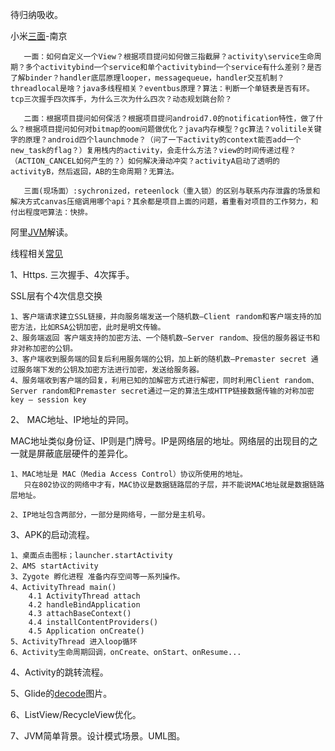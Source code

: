 待归纳吸收。



小米[三面](https://www.kanzhun.com/gsmsh11204616.html)-南京

       
       一面：如何自定义一个View？根据项目提问如何做三指截屏？activity\service生命周期？多个activitybind一个service和单个activitybind一个service有什么差别？是否了解binder？handler底层原理looper，messagequeue，handler交互机制？threadlocal是啥？java多线程相关？eventbus原理？算法：判断一个单链表是否有环。tcp三次握手四次挥手，为什么三次为什么四次？动态规划跳台阶？
       
       二面：根据项目提问如何保活？根据项目提问android7.0的notification特性，做了什么？根据项目提问如何对bitmap的oom问题做优化？java内存模型？gc算法？volitile关键字的原理？android四个launchmode？（问了一下activity的context能否add一个new_task的flag？）复用栈内的activity，会走什么方法？view的时间传递过程？（ACTION_CANCEL如何产生的？）如何解决滑动冲突？activityA启动了透明的activityB，然后返回，AB的生命周期？无算法。
       
       三面(现场面）:sychronized，reteenlock（重入锁）的区别与联系内存泄露的场景和解决方式canvas压缩调用哪个api？其余都是项目上面的问题，着重看对项目的工作努力，和付出程度吧算法：快排。
       
       
阿里[JVM](https://www.jianshu.com/p/bc6d1770d92c)解读。
   
   
线程相关[常见](https://img2018.cnblogs.com/blog/1843904/201911/1843904-20191107222445112-1548534426.jpg)



1、Https. 三次握手、4次挥手。

SSL层有个4次信息交换

    1、客户端请求建立SSL链接，并向服务端发送一个随机数–Client random和客户端支持的加密方法，比如RSA公钥加密，此时是明文传输。
    2、服务端返回 客户端支持的加密方法、一个随机数–Server random、授信的服务器证书和非对称加密的公钥。
    3、客户端收到服务端的回复后利用服务端的公钥，加上新的随机数–Premaster secret 通过服务端下发的公钥及加密方法进行加密，发送给服务器。
    4、服务端收到客户端的回复，利用已知的加解密方式进行解密，同时利用Client random、Server random和Premaster secret通过一定的算法生成HTTP链接数据传输的对称加密key – session key

2、 MAC地址、IP地址的异同。

MAC地址类似身份证、IP则是门牌号。IP是网络层的地址。网络层的出现目的之一就是屏蔽底层硬件的差异化。


    1、MAC地址是 MAC（Media Access Control）协议所使用的地址。
       只在802协议的网络中才有，MAC协议是数据链路层的子层，并不能说MAC地址就是数据链路层地址。
       
    2、IP地址包含两部分，一部分是网络号，一部分是主机号。
    
3、APK的启动流程。
    
    1、桌面点击图标；launcher.startActivity
    2、AMS startActivity
    3、Zygote 孵化进程 准备内存空间等一系列操作。
    4、ActivityThread main()
        4.1 ActivityThread attach
        4.2 handleBindApplication
        4.3 attachBaseContext()
        4.4 installContentProviders()
        4.5 Application onCreate()
    5、ActivityThread 进入loop循环
    6、Activity生命周期回调，onCreate、onStart、onResume...
    
4、Activity的跳转流程。
    
    


5、Glide的[decode](https://www.jianshu.com/p/133adedd8860?utm_campaign=maleskine&utm_content=note&utm_medium=seo_notes&utm_source=recommendation)图片。

6、ListView/RecycleView优化。

7、JVM简单背景。设计模式场景。UML图。